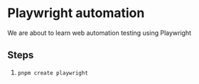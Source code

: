 # Playwright automation

We are about to learn web automation testing using Playwright

## Steps

1. `pnpm create playwright`